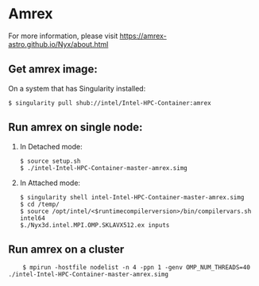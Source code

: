 # Amrex 

For more information, please visit https://amrex-astro.github.io/Nyx/about.html

## Get amrex image:

On a system that has Singularity installed:

	$ singularity pull shub://intel/Intel-HPC-Container:amrex

## Run amrex on single node:

1.  In Detached mode:

        $ source setup.sh
        $ ./intel-Intel-HPC-Container-master-amrex.simg

2.  In Attached mode: 

        $ singularity shell intel-Intel-HPC-Container-master-amrex.simg
        $ cd /temp/
        $ source /opt/intel/<$runtimecompilerversion>/bin/compilervars.sh intel64
        $./Nyx3d.intel.MPI.OMP.SKLAVX512.ex inputs

## Run amrex on a cluster

        $ mpirun -hostfile nodelist -n 4 -ppn 1 -genv OMP_NUM_THREADS=40 ./intel-Intel-HPC-Container-master-amrex.simg
